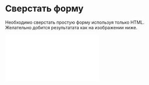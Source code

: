 # Сверстать форму
Необходимо сверстать простую форму используя только HTML. Желательно добится результатата как на изображении ниже.

![iframe](/examples/form.html)
